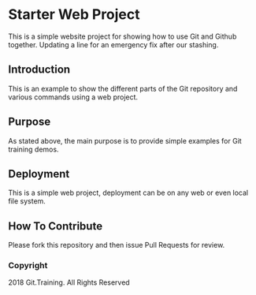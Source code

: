 # Starter Web Project

This is a simple website project for showing how to use Git and Github together. Updating a line for an emergency fix after our stashing.

## Introduction

This is an example to show the different parts of the Git repository and various commands using a web project.

## Purpose

As stated above, the main purpose is to provide simple examples for Git training demos.

## Deployment

This is a simple web project, deployment can be on any web or even local file system.

## How To Contribute

Please fork this repository and then issue Pull Requests for review.

### Copyright

2018 Git.Training. All Rights Reserved